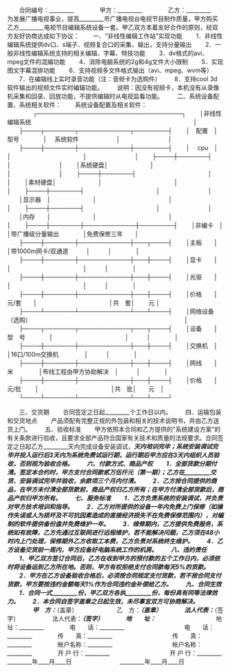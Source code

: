 
 


　　合同编号：_________　　
　　甲方：_________　　
　　乙方：_________　　
　　
　　为发展广播电视事业，提高_________市广播电视台电视节目制作质量，甲方购买乙方_________电视节目编辑系统设备一套。甲乙双方本着友好合作的原则，经双方友好协商达成如下协议：
　　一、“非线性编辑工作站”实现功能
　　1．非线性编辑系统提供dv口、s端子、视频复合口的采集、输出，支持分量输出
　　2．一般非线性编辑系统支持的相关编辑、字幕、特技功能
　　3．dv格式的avi、mpeg文件的混编功能
　　4．消除电脑系统的2g和4g文件大小限制
　　5．实现图文字幕混排功能
　　6．支持视频多文件格式输出（avi、mpeg、wvm等）
　　7．在编辑线上实时录音功能（注：音频卡为选购件）
　　8．支持cool 3d 软件输出的视频文件实时编辑功能。
　　说明：因没有视频卡，本机没有从录像机采集和回录、回放功能，不提供编辑时从电视监看功能。
　　二、系统设备配置、系统相关软件：
　　系统设备配置及相关软件：
　　
　　┌──────────────────────────────────┐
　　│非线性编辑系统　　　　　　　　　　　　　　　　　　　　　　　　　　　│
　　├────┬───────┬────────────┬────────┤
　　│　配置　│　型号　　　　│　 系统软件　　　　　　 │　　　　　　　　│
　　├────┼───────┼────────────┼────────┤
　　│　 cpu　│　　　　　　　│　　　　　　　　　　　　│　　　　　　　　│
　　├────┼───────┤　　　　　　　　　　　　│　　　　　　　　│
　　│系统硬盘│　　　　　　　│　　　　　　　　　　　　│　　　　　　　　│
　　├────┼───────┤　　　　　　　　　　　　│　　　　　　　　│
　　│素材硬盘│　　　　　　　│　　　　　　　　　　　　│　　　　　　　　│
　　├────┼───────┤　　　　　　　　　　　　│　　　　　　　　│
　　│显示器　│　　　　　　　│　　　　　　　　　　　　│　　　　　　　　│
　　├────┼───────┤　　　　　　　　　　　　│　　　　　　　　│
　　│内存　　│　　　　　　　│　　　　　　　　　　　　│　　　　　　　　│
　　├────┼───────┼────────────┼────────┤
　　│非编卡　│　　　　　　　│带广播级分量输出　　　　│免费保修三年　　│
　　├────┼───────┼────────────┼───┬────┤
　　│主板　　│　　　　　　　│带1000m网卡/双通道　　　│　　　│　　　　│
　　├────┼───────┼────────────┼───┼────┤
　　│显卡　　│　　　　　　　│　　　　　　　　　　　　│　　　│　　　　│
　　├────┼───────┼────────────┼───┼────┤
　　│光驱　　│　　　　　　　│　　　　　　　　　　　　│　　　│　　　　│
　　├────┼───────┼────────────┼───┼────┤
　　│价格　　│　　 元/套　　│　　　　　　　　　　　　│共　套│　　 元 │
　　├────┴───────┴────────────┴───┴────┤
　　│网络设备（选购）　　　　　　　　　　　　　　　　　　　　　　　　　　│
　　├────┬───────┬────────────┬───┬────┤
　　│设备　　│型　号　　　　│　　　　　　　　　　　　│　　　│　　　　│
　　├────┼───────┼────────────┼───┼────┤
　　│交换机　│　　　　　　　│16口/100m交换机　　　　 │　　　│　　　　│
　　├────┼───────┼────────────┼───┼────┤
　　│网线　　│　 米　　　　 │布线工程由甲方协助解决　│　　　│　　　　│
　　├────┼───────┼────────────┼───┼────┤
　　│价格　　│　　元/批　　 │　　　　　　　　　　　　│共　批│　　元　│
　　└────┴───────┴────────────┴───┴────┘
　　

　　三、交货期
　　合同签定之日起_________个工作日以内。
　　四、运输包装和交货地点
　　产品须配有完整正规的外包装和相关的技术说明书，并由乙方送货上门。
　　五、验收标准
　　甲方依照本合同和乙方提供的"系统建设方案"的有关条款进行验收，且要求全部产品符合国家有关技术和质量的法规要求。合同签定之日起乙方_________天内完成设备安装调试，_________天内培训完毕；系统安装调试完毕并投入运行后3天内为系统免费试运行期，运行期后甲方应在3天内组织人员验收，否则视为验收合格。
　　六、付款方式、商品产权
　　1．全部货款分期付清。签定本合约时，甲方支付合同款贰万伍仟元（第一期）；乙方在_________交货、安装调试完毕并验收，余款项三个月内付清。
　　2．乙方按合同提供的商品，在甲方未付清全部货款前，商品产权归乙方所有；在甲方付清全部货款后，商品产权归甲方所有。
　　七、服务标准
　　1．乙方负责系统的安装调试，并负责对甲方技术培训和指导。
　　2．乙方对所提供的设备一年内免费上门保修（如操作失误或人为损坏及不可抗因素造成的直接经济损失不在免费保修范围内），对编制的软件提供备份盘并免费维护一年。
　　3．维修期内，乙方提供免费服务，系统如有故障，乙方先通过互联网进行远程维护，若不能解决问题，乙方须在48小时内上门处理，保修期外乙方收取工本费，乙方负责对系统终生维护。
　　4．乙方设备交货前一周内，甲方应备好电脑系统工作的机房。
　　八、违约责任
　　1．甲乙双方签订合同后，乙方在收到甲方的预付款的五个工作日内，必须依时将设备运到乙方所在地。否则，甲方有权拒绝支付合同款每天5%的货款。
　　2．甲方在乙方设备验收合格后，必须按合同规定支付货款，若不按合同支付货款，甲方要按违约金额每天1%作为合同违约金补偿给乙方。
　　九、合同生效
　　1．合同一式_________份，甲乙双方各执_________份，每份具有同等法律效力。
　　2．本合同自签字盖章之日起生效，未尽事宜双方可协商解决。
　　
　　甲　方：_________（盖章）　　　　　　　乙　方：_________（盖章）　　
　　法人代表：_________（签字）　　　　　　法人代表：_________（签字）　　
　　地　　址：_________　　　　　　　　　　地　　址：_________　　
　　电　　话：_________　　　　　　　　　　电　　话：_________　　
　　传　　真：_________　　　　　　　　　　传　　真：_________　　
　　帐户名称：_________　　　　　　　　　　帐户名称：_________　　
　　开 户 行：_________　　　　　　　　　　开 户 行：_________　　
　　_________年____月____日　　　　　　　　_________年____月____日 


 


 

 
 
 
 
 
  


  
 

  


  


  
 
 
 
 

